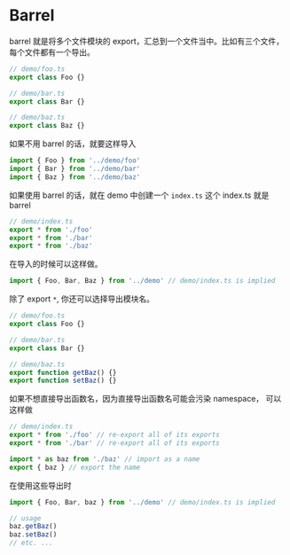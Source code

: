 # Barrel

barrel 就是将多个文件模块的 export，汇总到一个文件当中。比如有三个文件，每个文件都有一个导出。

```js
// demo/foo.ts
export class Foo {}

// demo/bar.ts
export class Bar {}

// demo/baz.ts
export class Baz {}
```

如果不用 barrel 的话，就要这样导入

```js
import { Foo } from '../demo/foo'
import { Bar } from '../demo/bar'
import { Baz } from '../demo/baz'
```

如果使用 barrel 的话，就在 demo 中创建一个 `index.ts` 这个 index.ts 就是 barrel

```typescript
// demo/index.ts
export * from './foo'
export * from './bar'
export * from './baz'
```

在导入的时候可以这样做。

```ts
import { Foo, Bar, Baz } from '../demo' // demo/index.ts is implied
```

除了 export `*`, 你还可以选择导出模块名。

```js
// demo/foo.ts
export class Foo {}

// demo/bar.ts
export class Bar {}

// demo/baz.ts
export function getBaz() {}
export function setBaz() {}
```

如果不想直接导出函数名，因为直接导出函数名可能会污染 namespace， 可以这样做

```ts
// demo/index.ts
export * from './foo' // re-export all of its exports
export * from './bar' // re-export all of its exports

import * as baz from './baz' // import as a name
export { baz } // export the name
```

在使用这些导出时

```ts
import { Foo, Bar, baz } from '../demo' // demo/index.ts is implied

// usage
baz.getBaz()
baz.setBaz()
// etc. ...
```
